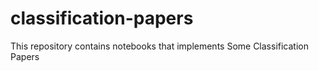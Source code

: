 # classification-papers
This repository contains notebooks that implements  Some Classification Papers 
